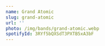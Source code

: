 ```yaml
---
name: Grand Atomic
slug: grand-atomic
url: ''
photo: /img/bands/grand-atomic.webp
spotifyId: 3RYf5bQXSdT3PXTB5xA3bF
---
```

